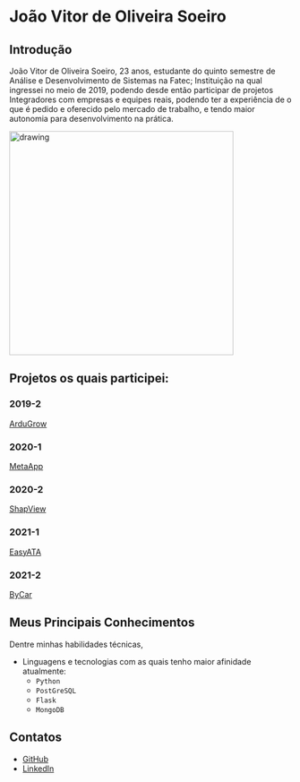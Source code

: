 # João Vitor de Oliveira Soeiro

## Introdução
João Vitor de Oliveira Soeiro, 23 anos, estudante do quinto semestre de Análise e Desenvolvimento de Sistemas na Fatec; Instituição na qual ingressei no meio de 2019, podendo desde então participar de projetos Integradores com empresas e equipes reais, podendo ter a experiência de o que é pedido e oferecido pelo mercado de trabalho, e tendo maior autonomia para desenvolvimento na prática.

<img src="https://user-images.githubusercontent.com/54710426/143999946-0ad19689-bfb6-4846-ab4e-0d38480ac8f7.PNG" alt="drawing" width="400"/>
  

## Projetos os quais participei: 

### 2019-2
[ArduGrow](https://github.com/Mateus-Prestes/Portfolio_MateusPrestes/blob/main/API_1-SMARTPARKING.md)

### 2020-1
[MetaApp](https://github.com/Mateus-Prestes/Portfolio_MateusPrestes/blob/main/API_2-DP_Standardize.md)

### 2020-2
[ShapView](https://github.com/Mateus-Prestes/Portfolio_MateusPrestes/blob/main/API_3-SHAPEVIEW.md)

### 2021-1
[EasyATA](https://github.com/Mateus-Prestes/Portfolio_MateusPrestes/blob/main/API_4-EASYATA.md)

### 2021-2
[ByCar](https://github.com/Mateus-Prestes/Portfolio_MateusPrestes/blob/main/API_5-ONLYMOTORS.md)

## Meus Principais Conhecimentos
Dentre minhas habilidades técnicas, 

- Linguagens e tecnologias com as quais tenho maior afinidade atualmente:
    - ```Python``` 
    - ```PostGreSQL```
    - ```Flask```
    - ```MongoDB```

## Contatos
* [GitHub](https://github.com/joaosoeiro)
* [LinkedIn](https://www.linkedin.com/in/joaovsoeiro/)
